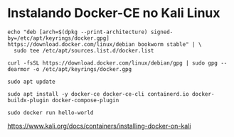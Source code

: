 # Instalando Docker-CE no Kali Linux
```
echo "deb [arch=$(dpkg --print-architecture) signed-by=/etc/apt/keyrings/docker.gpg] https://download.docker.com/linux/debian bookworm stable" | \
  sudo tee /etc/apt/sources.list.d/docker.list
```
```
curl -fsSL https://download.docker.com/linux/debian/gpg | sudo gpg --dearmor -o /etc/apt/keyrings/docker.gpg
```
```
sudo apt update
```
```
sudo apt install -y docker-ce docker-ce-cli containerd.io docker-buildx-plugin docker-compose-plugin
```
``` 
sudo docker run hello-world
```
https://www.kali.org/docs/containers/installing-docker-on-kali
